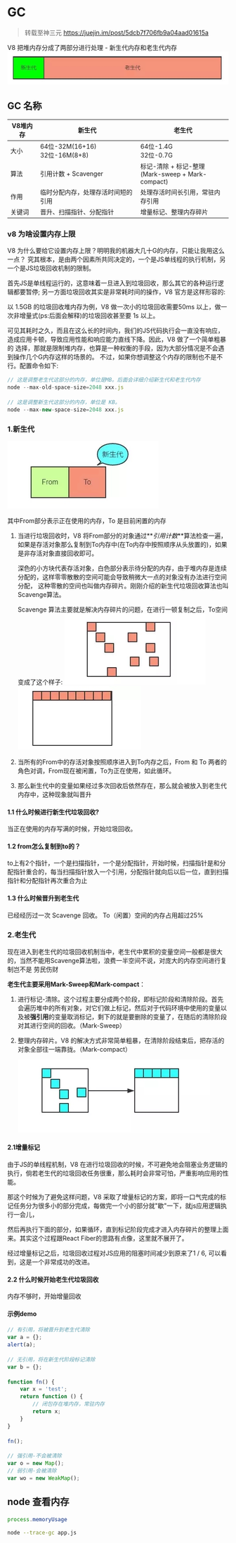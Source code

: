 # GC
> 转载至神三元 https://juejin.im/post/5dcb7f706fb9a04aad01615a

V8 把堆内存分成了两部分进行处理 - 新生代内存和老生代内存
![](media/15872307972275/15872323760697.jpg)

## GC 名称
| V8堆内存 | 新生代 | 老生代 |
| --- | --- | --- |
| 大小 | 64位-32M(16+16)<br>32位-16M(8+8) | 64位-1.4G<br>32位-0.7G |
| 算法 | 引用计数 + Scavenger | 标记-清除 + 标记-整理<br>(Mark-sweep + Mark-compact) |
| 作用 | 临时分配内存，处理存活时间短的引用 | 处理存活时间长引用，常驻内存引用 |
| 关键词 | 晋升、扫描指针、分配指针 | 增量标记、整理内存碎片 |


### v8 为啥设置内存上限

V8 为什么要给它设置内存上限？明明我的机器大几十G的内存，只能让我用这么一点？
究其根本，是由两个因素所共同决定的，一个是JS单线程的执行机制，另一个是JS垃圾回收机制的限制。

首先JS是单线程运行的，这意味着一旦进入到垃圾回收，那么其它的各种运行逻辑都要暂停; 另一方面垃圾回收其实是非常耗时间的操作，V8 官方是这样形容的:

以 1.5GB 的垃圾回收堆内存为例，V8 做一次小的垃圾回收需要50ms 以上，做一次非增量式(ps:后面会解释)的垃圾回收甚至要 1s 以上。

可见其耗时之久，而且在这么长的时间内，我们的JS代码执行会一直没有响应，造成应用卡顿，导致应用性能和响应能力直线下降。因此，V8 做了一个简单粗暴的
选择，那就是限制堆内存，也算是一种权衡的手段，因为大部分情况是不会遇到操作几个G内存这样的场景的。
不过，如果你想调整这个内存的限制也不是不行。配置命令如下:

```js
// 这是调整老生代这部分的内存，单位是MB。后面会详细介绍新生代和老生代内存
node --max-old-space-size=2048 xxx.js 

// 这是调整新生代这部分的内存，单位是 KB。
node --max-new-space-size=2048 xxx.js
```


### 1.新生代
![](media/15872307972275/15872323649589.jpg)

其中From部分表示正在使用的内存，To 是目前闲置的内存

1. 当进行垃圾回收时，V8 将From部分的对象通过**_引用计数_**算法检查一遍，如果是存活对象那么复制到To内存中(在To内存中按照顺序从头放置的)，如果是非存活对象直接回收即可。

    深色的小方块代表存活对象，白色部分表示待分配的内存，由于堆内存是连续分配的，这样零零散散的空间可能会导致稍微大一点的对象没有办法进行空间分配，
这种零散的空间也叫做内存碎片。刚刚介绍的新生代垃圾回收算法也叫Scavenge算法。

    Scavenge 算法主要就是解决内存碎片的问题，在进行一顿复制之后，To空间变成了这个样子:
![](media/15872307972275/15872329284571.jpg)    ![](media/15872307972275/15872329413577.jpg)

2. 当所有的From中的存活对象按照顺序进入到To内存之后，From 和 To 两者的角色对调，From现在被闲置，To为正在使用，如此循环。

3. 那么新生代中的变量如果经过多次回收后依然存在，那么就会被放入到老生代内存中，这种现象就叫晋升

#### 1.1 什么时候进行新生代垃圾回收? 
当正在使用的内存写满的时候，开始垃圾回收。

#### 1.2 from怎么复制到to的？
to上有2个指针，一个是扫描指针，一个是分配指针，开始时候，扫描指针是和分配指针重合的，每当扫描指针放入一个引用，分配指针就向后以后一位，直到扫描指针和分配指针再次重合为止

#### 1.3 什么时候晋升到老生代
已经经历过一次 Scavenge 回收。
To（闲置）空间的内存占用超过25%

### 2.老生代

现在进入到老生代的垃圾回收机制当中，老生代中累积的变量空间一般都是很大的，当然不能用Scavenge算法啦，浪费一半空间不说，对庞大的内存空间进行复制岂不是 劳民伤财

**老生代主要采用Mark-Sweep和Mark-compact**：

1. 进行标记-清除。这个过程主要分成两个阶段，即标记阶段和清除阶段。首先会遍历堆中的所有对象，对它们做上标记，然后对于代码环境中使用的变量以及被**强引用**的变量取消标记，剩下的就是要删除的变量了，在随后的清除阶段对其进行空间的回收。（Mark-Sweep）

2. 整理内存碎片。V8 的解决方式非常简单粗暴，在清除阶段结束后，把存活的对象全部往一端靠拢。（Mark-compact）

    ![](media/15872307972275/15872334777879.jpg)


#### 2.1增量标记

由于JS的单线程机制，V8 在进行垃圾回收的时候，不可避免地会阻塞业务逻辑的执行，倘若老生代的垃圾回收任务很重，那么耗时会非常可怕，严重影响应用的性能。

那这个时候为了避免这样问题，V8 采取了增量标记的方案，即将一口气完成的标记任务分为很多小的部分完成，每做完一个小的部分就"歇"一下，就js应用逻辑执行一会儿，

然后再执行下面的部分，如果循环，直到标记阶段完成才进入内存碎片的整理上面来。其实这个过程跟React Fiber的思路有点像，这里就不展开了。

经过增量标记之后，垃圾回收过程对JS应用的阻塞时间减少到原来了1 / 6, 可以看到，这是一个非常成功的改进。

#### 2.2 什么时候开始老生代垃圾回收
内存不够时，开始增量回收


#### 示例demo
```js
// 有引用，将被晋升到老生代清除
var a = {};
alert(a);

// 无引用，将在新生代阶段标记清除
var b = {};

function fn() {
    var x = 'test';
    return function () {
        // 闭包存在堆内存，常驻内存
        return x;
    }
}

fn();

// 强引用-不会被清除
var o = new Map();
// 弱引用-会被清除
var wo = new WeakMap();
```


## node 查看内存

```js
process.memoryUsage
```

```sh
node --trace-gc app.js
```
